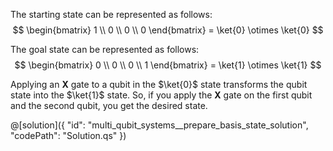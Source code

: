 ﻿The starting state can be represented as follows:
$$ \begin{bmatrix} 1 \\ 0 \\ 0 \\ 0 \end{bmatrix} = \ket{0} \otimes \ket{0} $$

The goal state can be represented as follows:
$$ \begin{bmatrix} 0 \\ 0 \\ 0 \\ 1 \end{bmatrix} = \ket{1} \otimes \ket{1} $$

Applying an **X** gate to a qubit in the $\ket{0}$ state transforms the qubit state into the $\ket{1}$ state. So, if you apply the **X** gate on the first qubit and the second qubit, you get the desired state.

@[solution]({
"id": "multi_qubit_systems__prepare_basis_state_solution",
"codePath": "Solution.qs"
})
